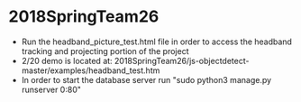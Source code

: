 # 2018SpringTeam26
- Run the headband_picture_test.html file in order to access the headband tracking and projecting portion of the project
- 2/20 demo is located at: 2018SpringTeam26/js-objectdetect-master/examples/headband_test.htm
- In order to start the database server run "sudo python3 manage.py runserver 0:80"
